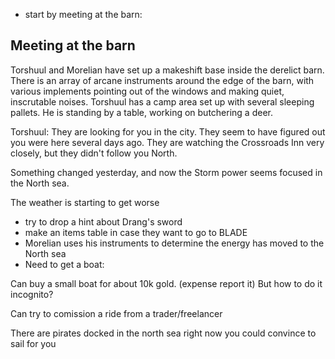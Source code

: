 * start by meeting at the barn:

## Meeting at the barn

Torshuul and Morelian have set up a makeshift base inside the derelict barn. There is an array of arcane instruments around the edge of the barn, with various implements pointing out of the windows and making quiet, inscrutable noises. Torshuul has a camp area set up with several sleeping pallets. He is standing by a table, working on butchering a deer.

Torshuul: They are looking for you in the city. They seem to have figured out you were here several days ago. They are watching the Crossroads Inn very closely, but they didn't follow you North.

Something changed yesterday, and now the Storm power seems focused in the North sea.

The weather is starting to get worse

* try to drop a hint about Drang's sword
* make an items table in case they want to go to BLADE
* Morelian uses his instruments to determine the energy has moved to the North sea
* Need to get a boat:

Can buy a small boat for about 10k gold. (expense report it) But how to do it incognito?

Can try to comission a ride from a trader/freelancer

There are pirates docked in the north sea right now you could convince to sail for you

